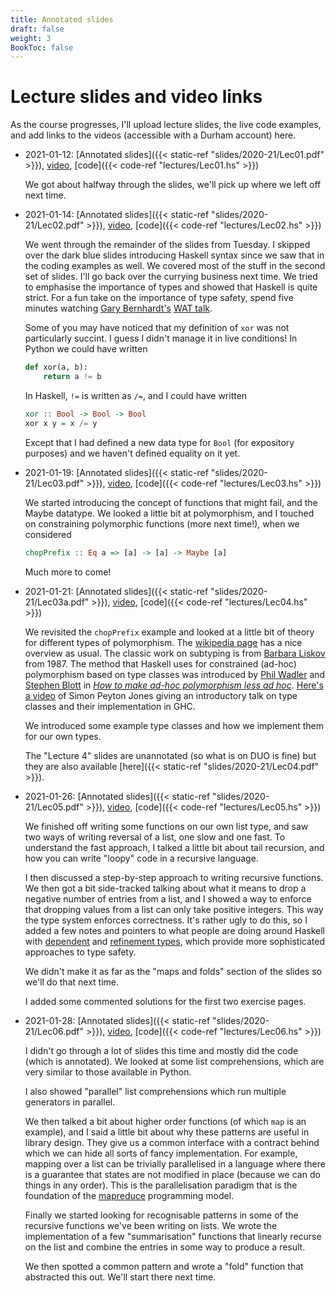 ```yaml
---
title: Annotated slides
draft: false
weight: 3
BookToc: false
---
```


# Lecture slides and video links

As the course progresses, I'll upload lecture slides, the live code
examples, and add links to the videos (accessible with a Durham
account) here.

- 2021-01-12: [Annotated slides]({{< static-ref
  "slides/2020-21/Lec01.pdf" >}}),
  [video](https://durham.cloud.panopto.eu/Panopto/Pages/Viewer.aspx?id=c27a685e-8450-417b-8eda-acae00dc4ebc),
  [code]({{< code-ref "lectures/Lec01.hs" >}})

  We got about halfway through the slides, we'll pick up where we left
  off next time.

- 2021-01-14: [Annotated slides]({{< static-ref
  "slides/2020-21/Lec02.pdf" >}}),
  [video](https://durham.cloud.panopto.eu/Panopto/Pages/Viewer.aspx?id=add4bf82-312c-4e35-a99e-acb000d97c33),
  [code]({{< code-ref "lectures/Lec02.hs" >}})

  We went through the remainder of the slides from Tuesday. I skipped
  over the dark blue slides introducing Haskell syntax since we saw
  that in the coding examples as well. We covered most of the stuff in
  the second set of slides. I'll go back over the currying business
  next time. We tried to emphasise the importance of types and showed
  that Haskell is quite strict. For a fun take on the importance of
  type safety, spend five minutes watching [Gary
  Bernhardt's](https://www.destroyallsoftware.com/) [WAT
  talk](https://www.destroyallsoftware.com/talks/wat).

  Some of you may have noticed that my definition of `xor` was not
  particularly succint. I guess I didn't manage it in live conditions!
  In Python we could have written

  ```python
  def xor(a, b):
      return a != b
  ```

  In Haskell, `!=` is written as `/=`, and I could have written

  ```hs
  xor :: Bool -> Bool -> Bool
  xor x y = x /= y
  ```

  Except that I had defined a new data type for `Bool` (for expository
  purposes) and we haven't defined equality on it yet.

- 2021-01-19: [Annotated slides]({{< static-ref
  "slides/2020-21/Lec03.pdf" >}}),
  [video](https://durham.cloud.panopto.eu/Panopto/Pages/Viewer.aspx?id=8e9814b4-f7d2-47d0-b966-acb500d971b0),
  [code]({{< code-ref "lectures/Lec03.hs" >}})

  We started introducing the concept of functions that might fail, and
  the Maybe datatype. We looked a little bit at polymorphism, and I
  touched on constraining polymorphic functions (more next time!),
  when we considered
  ```hs
  chopPrefix :: Eq a => [a] -> [a] -> Maybe [a]
  ```
  Much more to come!

- 2021-01-21: [Annotated slides]({{< static-ref
  "slides/2020-21/Lec03a.pdf" >}}),
  [video](https://durham.cloud.panopto.eu/Panopto/Pages/Viewer.aspx?id=7e061c40-b269-4879-ba02-acb700d9784d),
  [code]({{< code-ref "lectures/Lec04.hs" >}})

  We revisited the `chopPrefix` example and looked at a little bit of
  theory for different types of polymorphism. The [wikipedia
  page](https://en.wikipedia.org/wiki/Polymorphism_(computer_science))
  has a nice overview as usual. The classic work on subtyping is from
  [Barbara Liskov](https://en.wikipedia.org/wiki/Barbara_Liskov)
  from 1987. The method that Haskell uses for constrained (ad-hoc)
  polymorphism based on type classes was introduced by [Phil Wadler](http://homepages.inf.ed.ac.uk/wadler/)
  and [Stephen Blott](https://www.computing.dcu.ie/~sblott/) in [_How
  to make ad-hoc polymorphism less ad
  hoc_](http://homepages.inf.ed.ac.uk/wadler/topics/type-classes.html#class).
  [Here's a video](https://www.youtube.com/watch?v=6COvD8oynmI) of
  Simon Peyton Jones giving an introductory talk on type classes and
  their implementation in GHC.

  We introduced some example type classes and how we implement them
  for our own types.

  The "Lecture 4" slides are unannotated (so what is on DUO is fine)
  but they are also available [here]({{< static-ref
  "slides/2020-21/Lec04.pdf" >}}).

- 2021-01-26: [Annotated slides]({{< static-ref
  "slides/2020-21/Lec05.pdf" >}}),
  [video](https://durham.cloud.panopto.eu/Panopto/Pages/Viewer.aspx?id=5bd9d66c-b4ba-4d86-8603-acbc00d86fe5),
  [code]({{< code-ref "lectures/Lec05.hs" >}})

  We finished off writing some functions on our own list type, and
  saw two ways of writing reversal of a list, one slow and one fast.
  To understand the fast approach, I talked a little bit about tail
  recursion, and how you can write "loopy" code in a recursive
  language.

  I then discussed a step-by-step approach to writing recursive
  functions. We then got a bit side-tracked talking about what it
  means to drop a negative number of entries from a list, and I
  showed a way to enforce that dropping values from a list can only
  take positive integers. This way the type system enforces
  correctness. It's rather ugly to do this, so I added a few notes
  and pointers to what people are doing around Haskell with
  [dependent](https://serokell.io/blog/why-dependent-haskell)
  and [refinement
  types](https://ucsd-progsys.github.io/liquidhaskell-blog/), which
  provide more sophisticated approaches to type safety.

  We didn't make it as far as the "maps and folds" section of the
  slides so we'll do that next time.

  I added some commented solutions for the first two exercise pages.

- 2021-01-28: [Annotated slides]({{< static-ref
  "slides/2020-21/Lec06.pdf" >}}),
  [video](https://durham.cloud.panopto.eu/Panopto/Pages/Viewer.aspx?id=ec066488-74e4-4dfd-b26b-acbe00d9dd09),
  [code]({{< code-ref "lectures/Lec06.hs" >}})

  I didn't go through a lot of slides this time and mostly did the
  code (which is annotated). We looked at some list comprehensions,
  which are very similar to those available in Python.

  I also showed "parallel" list comprehensions which run multiple
  generators in parallel.

  We then talked a bit about higher order functions (of which `map` is
  an example), and I said a little bit about why these patterns are
  useful in library design. They give us a common interface with a
  contract behind which we can hide all sorts of fancy implementation.
  For example, mapping over a list can be trivially parallelised in a
  language where there is a guarantee that states are not modified in
  place (because we can do things in any order). This is the
  parallelisation paradigm that is the foundation of the
  [mapreduce](https://en.wikipedia.org/wiki/MapReduce) programming
  model.

  Finally we started looking for recognisable patterns in some of the
  recursive functions we've been writing on lists. We wrote the
  implementation of a few "summarisation" functions that linearly
  recurse on the list and combine the entries in some way to produce a
  result.

  We then spotted a common pattern and wrote a "fold" function that
  abstracted this out. We'll start there next time.
